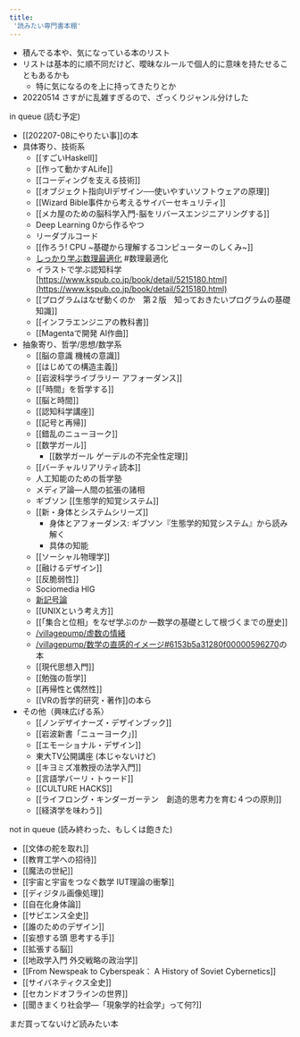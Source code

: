 ```yaml
---
title:
 '読みたい専門書本棚'
---
```


- 積んでる本や、気になっている本のリスト
- リストは基本的に順不同だけど、曖昧なルールで個人的に意味を持たせることもあるかも
    - 特に気になるのを上に持ってきたりとか
- 20220514 さすがに乱雑すぎるので、ざっくりジャンル分けした

in queue (読む予定)
- [[202207-08にやりたい事]]の本
- 具体寄り、技術系
    - [[すごいHaskell]]
    - [[作って動かすALife]]
    - [[コーディングを支える技術]]
    - [[オブジェクト指向UIデザイン──使いやすいソフトウェアの原理]]
    - [[Wizard Bible事件から考えるサイバーセキュリティ]]
    - [[メカ屋のための脳科学入門-脳をリバースエンジニアリングする]]
    - Deep Learning 0から作るやつ
    - リーダブルコード
    - [[作ろう! CPU ~基礎から理解するコンピューターのしくみ~]]
    - [しっかり学ぶ数理最適化](https://www.amazon.co.jp/%E3%81%97%E3%81%A3%E3%81%8B%E3%82%8A%E5%AD%A6%E3%81%B6%E6%95%B0%E7%90%86%E6%9C%80%E9%81%A9%E5%8C%96-%E3%83%A2%E3%83%87%E3%83%AB%E3%81%8B%E3%82%89%E3%82%A2%E3%83%AB%E3%82%B4%E3%83%AA%E3%82%BA%E3%83%A0%E3%81%BE%E3%81%A7-KS%E6%83%85%E5%A0%B1%E7%A7%91%E5%AD%A6%E5%B0%82%E9%96%80%E6%9B%B8-%E6%A2%85%E8%B0%B7-%E4%BF%8A%E6%B2%BB/dp/4065212707) #数理最適化
    - イラストで学ぶ認知科学 [https://www.kspub.co.jp/book/detail/5215180.html](https://www.kspub.co.jp/book/detail/5215180.html)
    - [[プログラムはなぜ動くのか　第２版　知っておきたいプログラムの基礎知識]]
    - [[インフラエンジニアの教科書]]
    - [[Magentaで開発 AI作曲]]
- 抽象寄り、哲学/思想/数学系
    - [[脳の意識 機械の意識]]
    - [[はじめての構造主義]]
    - [[岩波科学ライブラリー アフォーダンス]]
    - [[「時間」を哲学する]]
    - [[脳と時間]]
    - [[認知科学講座]]
    - [[記号と再帰]]
    - [[錯乱のニューヨーク]]
    - [[数学ガール]]
        - [[数学ガール ゲーデルの不完全性定理]]
    - [[バーチャルリアリティ読本]]
    - 人工知能のための哲学塾
    - メディア論―人間の拡張の諸相
    - ギブソン [[生態学的知覚システム]]
    - [[新・身体とシステムシリーズ]]
        - 身体とアフォーダンス: ギブソン『生態学的知覚システム』から読み解く
        - 具体の知能
    - [[ソーシャル物理学]]
    - [[融けるデザイン]]
    - [[反脆弱性]]
    - Sociomedia HIG
    - [新記号論](https://mobile.twitter.com/Masaki_ponpoko/status/1415106438259613697)
    - [[UNIXという考え方]]
    - [[「集合と位相」をなぜ学ぶのか ―数学の基礎として根づくまでの歴史]]
    - [/villagepump/虚数の情緒](https://scrapbox.io/villagepump/虚数の情緒)
    - [/villagepump/数学の直感的イメージ#6153b5a31280f00000596270](https://scrapbox.io/villagepump/数学の直感的イメージ#6153b5a31280f00000596270)の本
    - [[現代思想入門]]
    - [[勉強の哲学]]
    - [[再帰性と偶然性]]
    - [[VRの哲学的研究・著作]]の本ら
- その他（興味広げる系）
    - [[ノンデザイナーズ・デザインブック]]
    - [[岩波新書「ニューヨーク」]]
    - [[エモーショナル・デザイン]]
    - 東大TV公開講座 (本じゃないけど)
    - [[キヨミズ准教授の法学入門]]
    - [[言語学バーリ・トゥード]]
    - [[CULTURE HACKS]]
    - [[ライフロング・キンダーガーテン　創造的思考力を育む４つの原則]]
    - [[経済学を味わう]]


not in queue (読み終わった、もしくは飽きた)
- [[文体の舵を取れ]]
- [[教育工学への招待]]
- [[魔法の世紀]]
- [[宇宙と宇宙をつなぐ数学 IUT理論の衝撃]]
- [[ディジタル画像処理]]
- [[自在化身体論]]
- [[サピエンス全史]]
- [[誰のためのデザイン]]
- [[妄想する頭 思考する手]]
- [[拡張する脳]]
- [[地政学入門 外交戦略の政治学]]
- [[From Newspeak to Cyberspeak： A History of Soviet Cybernetics]]
- [[サイバネティクス全史]]
- [[セカンドオフラインの世界]]
- [[聞きまくり社会学―「現象学的社会学」って何?]]

まだ買ってないけど読みたい本